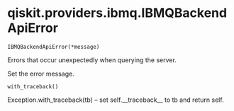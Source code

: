 <span id="qiskit-providers-ibmq-ibmqbackendapierror" />

# qiskit.providers.ibmq.IBMQBackendApiError

<span id="undefined" />

`IBMQBackendApiError(*message)`

Errors that occur unexpectedly when querying the server.

Set the error message.

<span id="undefined" />

`with_traceback()`

Exception.with\_traceback(tb) – set self.\_\_traceback\_\_ to tb and return self.
